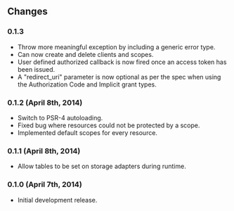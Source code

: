 ## Changes

### 0.1.3

- Throw more meaningful exception by including a generic error type.
- Can now create and delete clients and scopes.
- User defined authorized callback is now fired once an access token has been issued.
- A "redirect_uri" parameter is now optional as per the spec when using the Authorization Code and Implicit grant types.

### 0.1.2 (April 8th, 2014)

- Switch to PSR-4 autoloading.
- Fixed bug where resources could not be protected by a scope.
- Implemented default scopes for every resource.

### 0.1.1 (April 8th, 2014)

- Allow tables to be set on storage adapters during runtime.

### 0.1.0 (April 7th, 2014)

- Initial development release.